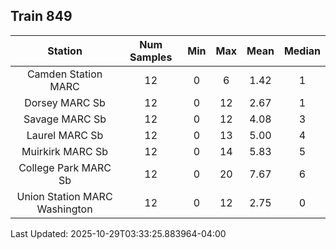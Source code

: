 ## Train 849

| Station | Num Samples | Min | Max | Mean | Median |
| :-----: | :---------: | :-: | :-: | :--: | :----: |
| Camden Station MARC | 12 | 0 | 6 | 1.42 | 1 |
| Dorsey MARC Sb | 12 | 0 | 12 | 2.67 | 1 |
| Savage MARC Sb | 12 | 0 | 12 | 4.08 | 3 |
| Laurel MARC Sb | 12 | 0 | 13 | 5.00 | 4 |
| Muirkirk MARC Sb | 12 | 0 | 14 | 5.83 | 5 |
| College Park MARC Sb | 12 | 0 | 20 | 7.67 | 6 |
| Union Station MARC Washington | 12 | 0 | 12 | 2.75 | 0 |


Last Updated: 2025-10-29T03:33:25.883964-04:00